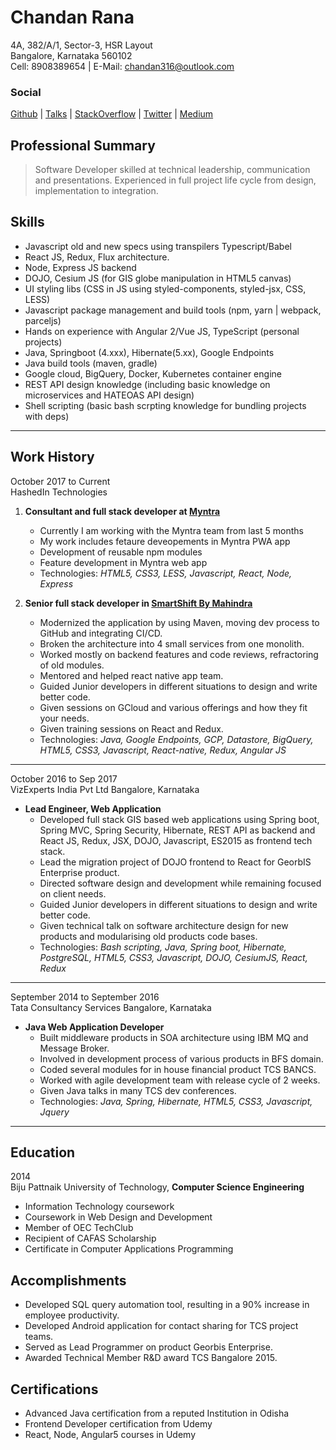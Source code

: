 # Chandan Rana

4A, 382/A/1, Sector-3, HSR Layout
<br>Bangalore, Karnataka 560102
<br>Cell: 8908389654 | E-Mail: chandan316@outlook.com

### Social

[Github](https://github.com/rc-chandan)
| [Talks](https://www.slideshare.net/Chandan385)
| [StackOverflow](https://stackoverflow.com/users/5538864/rc-chandan)
| [Twitter](https://twitter.com/rc_chandan316)
| [Medium](https://medium.com/@chandanrana)

## Professional Summary

> Software Developer skilled at technical leadership, communication and presentations. Experienced in full project life cycle from design, implementation to integration.

## Skills

* Javascript old and new specs using transpilers Typescript/Babel
* React JS, Redux, Flux architecture.
* Node, Express JS backend
* DOJO, Cesium JS (for GIS globe manipulation in HTML5 canvas)
* UI styling libs (CSS in JS using styled-components, styled-jsx, CSS, LESS)
* Javascript package management and build tools (npm, yarn | webpack, parceljs)
* Hands on experience with Angular 2/Vue JS, TypeScript (personal projects)
* Java, Springboot (4.xxx), Hibernate(5.xx), Google Endpoints
* Java build tools (maven, gradle)
* Google cloud, BigQuery, Docker, Kubernetes container engine
* REST API design knowledge (including basic knowledge on microservices and HATEOAS API design)
* Shell scripting (basic bash scrpting knowledge for bundling projects with deps)

---

## Work History

October 2017 to Current
<br>HashedIn Technologies

1.  **Consultant and full stack developer at [Myntra](https://myntra.com)**

    * Currently I am working with the Myntra team from last 5 months
    * My work includes fetaure deveopements in Myntra PWA app
    * Development of reusable npm modules
    * Feature development in Myntra web app
    * Technologies: _HTML5, CSS3, LESS, Javascript, React, Node, Express_

2.  **Senior full stack developer in [SmartShift By Mahindra](https://www.smartshift.in)**
    * Modernized the application by using Maven, moving dev process to GitHub and integrating CI/CD.
    * Broken the architecture into 4 small services from one monolith.
    * Worked mostly on backend features and code reviews, refractoring of old modules.
    * Mentored and helped react native app team.
    * Guided Junior developers in different situations to design and write better code.
    * Given sessions on GCloud and various offerings and how they fit your needs.
    * Given training sessions on React and Redux.
    * Technologies: _Java, Google Endpoints, GCP, Datastore, BigQuery, HTML5, CSS3, Javascript, React-native, Redux, Angular JS_

---

October 2016 to Sep 2017
<br>VizExperts India Pvt Ltd Bangalore, Karnataka

* **Lead Engineer, Web Application**
  * Developed full stack GIS based web applications using Spring boot, Spring MVC, Spring Security, Hibernate, REST API as backend and React JS, Redux, JSX, DOJO, Javascript, ES2015 as frontend tech stack.
  * Lead the migration project of DOJO frontend to React for GeorbIS Enterprise product.
  * Directed software design and development while remaining focused on client needs.
  * Guided Junior developers in different situations to design and write better code.
  * Given technical talk on software architecture design for new products and modularising old products code bases.
  * Technologies: _Bash scripting, Java, Spring boot, Hibernate, PostgreSQL, HTML5, CSS3, Javascript, DOJO, CesiumJS, React, Redux_

---

September 2014 to September 2016
<br>Tata Consultancy Services Bangalore, Karnataka

* **Java Web Application Developer**
  * Built middleware products in SOA architecture using IBM MQ and Message Broker.
  * Involved in development process of various products in BFS domain.
  * Coded several modules for in house financial product TCS BANCS.
  * Worked with agile development team with release cycle of 2 weeks.
  * Given Java talks in many TCS dev conferences.
  * Technologies: _Java, Spring, Hibernate, HTML5, CSS3, Javascript, Jquery_

---

## Education

2014
<br>Biju Pattnaik University of Technology,
**Computer Science Engineering**

* Information Technology coursework
* Coursework in Web Design and Development
* Member of OEC TechClub
* Recipient of CAFAS Scholarship
* Certificate in Computer Applications Programming

## Accomplishments

* Developed SQL query automation tool, resulting in a 90% increase in employee productivity.​
* Developed Android application for contact sharing for TCS project teams.
* Served as Lead Programmer on product Georbis Enterprise.
* Awarded Technical Member R&D award TCS Bangalore 2015.

## Certifications

* Advanced Java certification from a reputed Institution in Odisha
* Frontend Developer certification from Udemy
* React, Node, Angular5 courses in Udemy
